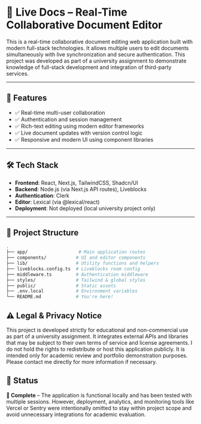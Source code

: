 # 📝 Live Docs – Real-Time Collaborative Document Editor

This is a real-time collaborative document editing web application built with modern full-stack technologies. It allows multiple users to edit documents simultaneously with live synchronization and secure authentication. This project was developed as part of a university assignment to demonstrate knowledge of full-stack development and integration of third-party services.

---

## 🚀 Features

- ✅ Real-time multi-user collaboration
- ✅ Authentication and session management
- ✅ Rich-text editing using modern editor frameworks
- ✅ Live document updates with version control logic
- ✅ Responsive and modern UI using component libraries

---

## 🛠️ Tech Stack

- **Frontend**: React, Next.js, TailwindCSS, Shadcn/UI
- **Backend**: Node.js (via Next.js API routes), Liveblocks
- **Authentication**: Clerk
- **Editor**: Lexical (via @lexical/react)
- **Deployment**: Not deployed (local university project only)

---

## 📁 Project Structure

```bash
.
├── app/                   # Main application routes
├── components/           # UI and editor components
├── lib/                  # Utility functions and helpers
├── liveblocks.config.ts  # Liveblocks room config
├── middleware.ts         # Authentication middleware
├── styles/               # Tailwind & global styles
├── public/               # Static assets
├── .env.local            # Environment variables
└── README.md             # You're here!
```
## ⚠️ Legal & Privacy Notice

This project is developed strictly for educational and non-commercial use as part of a university assignment. It integrates external APIs and libraries that may be subject to their own terms of service and license agreements.
I do not hold the rights to redistribute or host this application publicly. It is intended only for academic review and portfolio demonstration purposes. Please contact me directly for more information if necessary.

## 📌 Status

**🧪 Complete** – The application is functional locally and has been tested with multiple sessions. However, deployment, analytics, and monitoring tools like Vercel or Sentry were intentionally omitted to stay within project scope and avoid unnecessary integrations for academic evaluation.
